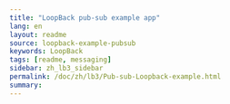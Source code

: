 ```yaml
---
title: "LoopBack pub-sub example app"
lang: en
layout: readme
source: loopback-example-pubsub
keywords: LoopBack
tags: [readme, messaging]
sidebar: zh_lb3_sidebar
permalink: /doc/zh/lb3/Pub-sub-Loopback-example.html
summary:
---
```

